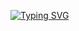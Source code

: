 [![Typing SVG](https://readme-typing-svg.herokuapp.com?font=Fira+Code&weight=300&size=50&duration=4000&pause=1000&color=cyan&center=true&vCenter=true&random=false&width=1000&lines=Hello%2C+my+name+is+Victor;I'm+24+years+;I'm+from+Brazil;welcome%3A)](https://git.io/typing-svg)


